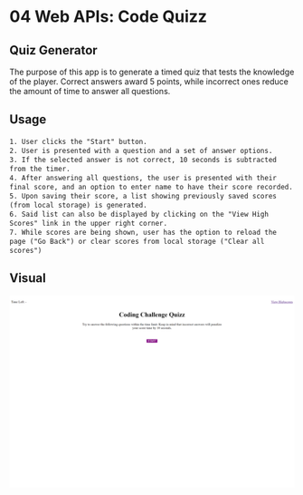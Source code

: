 # 04 Web APIs: Code Quizz

## Quiz Generator

The purpose of this app is to generate a timed quiz that tests
the knowledge of the player. Correct answers award 5 points,
while incorrect ones reduce the amount of time to answer
all questions.

## Usage
````
1. User clicks the "Start" button.
2. User is presented with a question and a set of answer options.
3. If the selected answer is not correct, 10 seconds is subtracted from the timer.
4. After answering all questions, the user is presented with their final score, and an option to enter name to have their score recorded.
5. Upon saving their score, a list showing previously saved scores (from local storage) is generated.
6. Said list can also be displayed by clicking on the "View High Scores" link in the upper right corner.
7. While scores are being shown, user has the option to reload the page ("Go Back") or clear scores from local storage ("Clear all scores")
````

## Visual

![](Assets\code-quiz.png)

